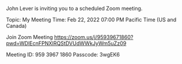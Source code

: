 John Lever is inviting you to a scheduled Zoom meeting.

Topic: My Meeting
Time: Feb 22, 2022 07:00 PM Pacific Time (US and Canada)

Join Zoom Meeting
https://zoom.us/j/95939671860?pwd=WDlEcnFPNXlRQStDVUdWWkJyWm5uZz09

Meeting ID: 959 3967 1860
Passcode: 3wgEK6

